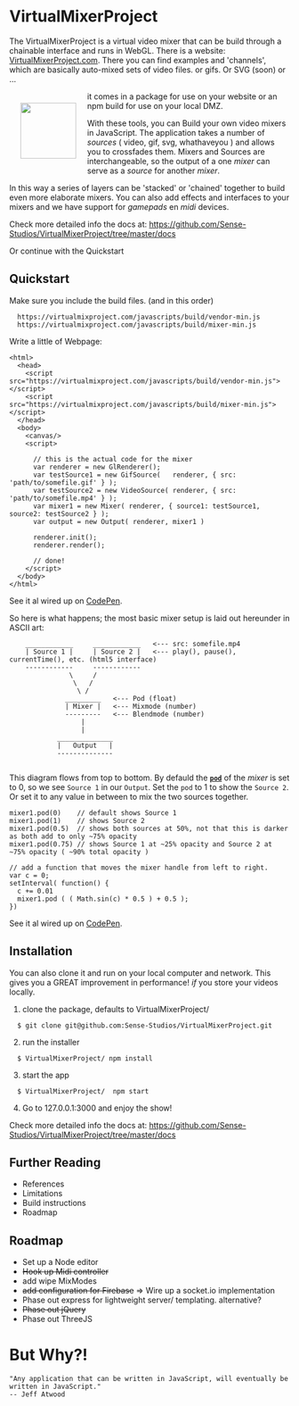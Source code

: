 # VirtualMixerProject

The VirtualMixerProject is a virtual video mixer that can be build through a chainable interface and runs in WebGL.
There is a website: [VirtualMixerProject.com](https://virtualmixproject.com/).
There you can find examples and 'channels', which are basically auto-mixed sets of video files.
or gifs. Or SVG (soon) or ...

<img src="https://virtualmixproject.com/images/vmp_demo/vmp_logo.png" style="float: left;margin: 20px;width: 100px;">

it comes in a package for use on your website or an npm build for use on your local DMZ.

With these tools, you can Build your own video mixers in JavaScript. The application takes a number of _sources_ ( video, gif, svg,  whathaveyou ) and allows you to crossfades them.
Mixers and Sources are interchangeable, so the output of a one _mixer_ can serve as a _source_ for another _mixer_.

In this way a series of layers can be 'stacked' or 'chained' together to build even more elaborate mixers. You can also add effects and interfaces to your mixers and we have
support for _gamepads_ en _midi_ devices.

Check more detailed info the docs at: https://github.com/Sense-Studios/VirtualMixerProject/tree/master/docs

Or continue with the Quickstart

## Quickstart

Make sure you include the build files. (and in this order)

```    
  https://virtualmixproject.com/javascripts/build/vendor-min.js
  https://virtualmixproject.com/javascripts/build/mixer-min.js

```

Write a little of Webpage:

```
<html>
  <head>
    <script src="https://virtualmixproject.com/javascripts/build/vendor-min.js"></script>
    <script src="https://virtualmixproject.com/javascripts/build/mixer-min.js"></script>  
  </head>
  <body>
    <canvas/>
    <script>

      // this is the actual code for the mixer
      var renderer = new GlRenderer();
      var testSource1 = new GifSource(   renderer, { src: 'path/to/somefile.gif' } );
      var testSource2 = new VideoSource( renderer, { src: 'path/to/somefile.mp4' } );
      var mixer1 = new Mixer( renderer, { source1: testSource1, source2: testSource2 } );
      var output = new Output( renderer, mixer1 )

      renderer.init();
      renderer.render();

      // done!
    </script>
  </body>
</html>

```
See it al wired up on [CodePen](https://codepen.io/xangadix/pen/zewydR).

So here is what happens; the most basic mixer setup is laid out hereunder in ASCII art:

```
    ____________     ____________   <--- src: somefile.mp4
    | Source 1 |     | Source 2 |   <--- play(), pause(), currentTime(), etc. (html5 interface)
    ------------     ------------   
               \     /
                \   /
                 \ /
              _________   <--- Pod (float)
              | Mixer |   <--- Mixmode (number)
              ---------   <--- Blendmode (number)
                  |
                  |
            ______________
            |   Output   |            
            --------------


```
This diagram flows from top to bottom. By defauld the [**`pod`**](Mixer.html#pod) of the _mixer_ is set to 0, so we see `Source 1` in our `Output`.
Set the `pod` to 1 to show the `Source 2`. Or set it to any value in between to mix the two sources together.

```
mixer1.pod(0)    // default shows Source 1
mixer1.pod(1)    // shows Source 2
mixer1.pod(0.5)  // shows both sources at 50%, not that this is darker as both add to only ~75% opacity
mixer1.pod(0.75) // shows Source 1 at ~25% opacity and Source 2 at ~75% opacity ( ~90% total opacity )

// add a function that moves the mixer handle from left to right.
var c = 0;
setInterval( function() {
  c += 0.01
  mixer1.pod ( ( Math.sin(c) * 0.5 ) + 0.5 );
})

```
See it al wired up on [CodePen](https://codepen.io/xangadix/pen/zewydR).

## Installation

You can also clone it and run on your local computer and network. This gives you a GREAT improvement in performance!
_if_ you store your videos locally.

1) clone the package, defaults to VirtualMixerProject/

```
  $ git clone git@github.com:Sense-Studios/VirtualMixerProject.git
```

2) run the installer

```
  $ VirtualMixerProject/ npm install
```

3) start the app

```
  $ VirtualMixerProject/  npm start
```

4) Go to 127.0.0.1:3000 and enjoy the show!

Check more detailed info the docs at: https://github.com/Sense-Studios/VirtualMixerProject/tree/master/docs


## Further Reading

* References
* Limitations
* Build instructions
* Roadmap

## Roadmap

* Set up a Node editor
* ~~Hook up Midi controller~~
* add wipe MixModes
* ~~add configuration for Firebase~~ => Wire up a socket.io implementation
* Phase out express for lightweight server/ templating. alternative?
* ~~Phase out jQuery~~
* Phase out ThreeJS


# But Why?!

```
"Any application that can be written in JavaScript, will eventually be written in JavaScript."
-- Jeff Atwood
```
